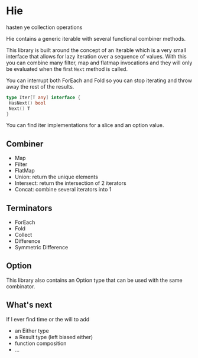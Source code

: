 # Hie

hasten ye collection operations

Hie contains a generic iterable with several functional combiner methods.

This library is built around the concept of an Iterable which is a very small interface that allows for 
lazy iteration over a sequence of values.  With this you can combine many filter, map and flatmap invocations and they will only be evaluated when the first `Next` method is called.

You can interrupt both ForEach and Fold so you can stop iterating and throw away the rest of the results.

```go
type Iter[T any] interface {
 HasNext() bool
 Next() T
}
```

You can find iter implementations for a slice and an option value.

## Combiner

* Map
* Filter
* FlatMap
* Union: return the unique elements
* Intersect: return the intersection of 2 iterators
* Concat: combine several iterators into 1

## Terminators

* ForEach
* Fold
* Collect
* Difference
* Symmetric Difference

## Option 

This library also contains an Option type that can be used with the same combinator.

## What's next

If I ever find time or the will to add

* an Either type
* a Result type (left biased either)
* function composition
* ...
